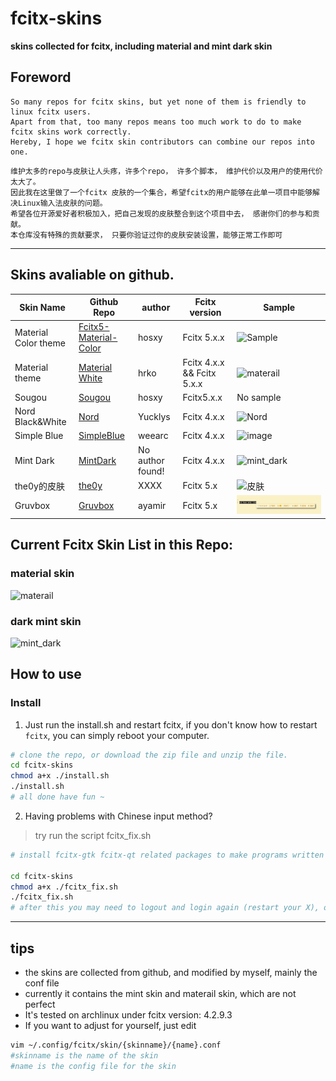 # fcitx-skins
**skins collected for fcitx, including material and mint dark skin**

## Foreword
```
So many repos for fcitx skins, but yet none of them is friendly to linux fcitx users.
Apart from that, too many repos means too much work to do to make fcitx skins work correctly.
Hereby, I hope we fcitx skin contributors can combine our repos into one.
```  

```
维护太多的repo与皮肤让人头疼，许多个repo， 许多个脚本， 维护代价以及用户的使用代价太大了。
因此我在这里做了一个fcitx 皮肤的一个集合，希望fcitx的用户能够在此单一项目中能够解决Linux输入法皮肤的问题。
希望各位开源爱好者积极加入，把自己发现的皮肤整合到这个项目中去， 感谢你们的参与和贡献。
本仓库没有特殊的贡献要求， 只要你验证过你的皮肤安装设置，能够正常工作即可
```

---


## Skins avaliable on github.

|Skin Name|Github Repo|author| Fcitx version| Sample|
|-|-|-|-|-|
| Material Color theme| [Fcitx5-Material-Color](https://github.com/hosxy/Fcitx5-Material-Color)|hosxy|Fcitx 5.x.x|![Sample](https://github.com/hosxy/Fcitx5-Material-Color/raw/master/screenshot/blue.png)|
| Material theme| [Material White](https://github.com/hrko/fcitx-skin-material)|hrko|Fcitx 4.x.x && Fcitx 5.x.x|![materail](imgs/material.png)|
| Sougou| [Sougou](https://github.com/hosxy/fcitx-skin)|hosxy| Fcitx5.x.x|No sample|
|Nord Black&White|[Nord](https://github.com/Yucklys/fcitx-nord-skin) | Yucklys| Fcitx 4.x.x|![Nord](https://camo.githubusercontent.com/f9a5d525b48af13339736661a8987c1f3f6cbf0d7c1161e0d2bf011516438207/68747470733a2f2f692e6c6f6c692e6e65742f323032302f30332f31372f50794b4d7749536d35413670526f552e706e67)|
|Simple Blue|[SimpleBlue](https://github.com/weearc/fcitx5-skin-simple-blue)|weearc|Fcitx 4.x.x|![image](https://user-images.githubusercontent.com/7270177/113253503-e87cc300-92f7-11eb-86ca-13db5ee20492.png)|
|Mint Dark|[MintDark](https://github.com/winjeg)|No author found!|Fcitx 4.x.x|![mint_dark](imgs/mint_dark.png)|
|the0y的皮肤|[the0y](https://github.com/thep0y/fcitx5-themes)|XXXX| Fcitx 5.x|![皮肤](https://github.com/thep0y/fcitx5-themes/raw/main/images/1606805676.png)|
|Gruvbox|[Gruvbox](https://github.com/ayamir/fcitx5-gruvbox)|ayamir|Fcitx 5.x|![皮肤](https://github.com/ayamir/fcitx5-gruvbox/blob/master/shot/light.png)|
## Current Fcitx Skin List in this Repo:

###  material skin
![materail](imgs/material.png)

### dark mint skin
![mint_dark](imgs/mint_dark.png)

## How to use

### **Install**
1. Just run the install.sh and restart fcitx, if you don't know how to restart `fcitx`, you can simply reboot your computer.
```bash
# clone the repo, or download the zip file and unzip the file.
cd fcitx-skins
chmod a+x ./install.sh
./install.sh
# all done have fun ~
```
2. Having problems with Chinese input method?  

> try run the script fcitx_fix.sh

```bash
# install fcitx-gtk fcitx-qt related packages to make programs written in gtk or qt work

cd fcitx-skins
chmod a+x ./fcitx_fix.sh
./fcitx_fix.sh
# after this you may need to logout and login again (restart your X), or just reboot your computer
```

---

## tips
* the skins are collected from github, and modified by myself, mainly the conf file
* currently it contains the mint skin and materail skin, which are not perfect
* It's tested on archlinux under fcitx version: 4.2.9.3
* If you want to adjust for yourself, just edit

```bash
vim ~/.config/fcitx/skin/{skinname}/{name}.conf
#skinname is the name of the skin
#name is the config file for the skin
```

